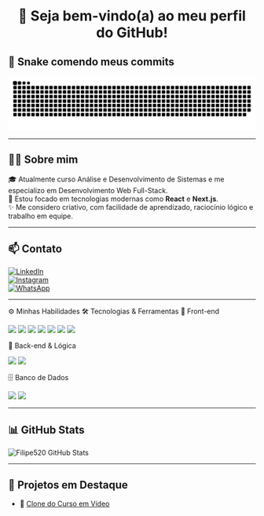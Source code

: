 <h1 align="center">👋 Seja bem-vindo(a) ao meu perfil do GitHub!</h1>

## 🐍 Snake comendo meus commits

<picture>
  <source media="(prefers-color-scheme: dark)" srcset="https://raw.githubusercontent.com/Filipe520/Filipe520/output/github-contribution-grid-snake-dark.svg" />
  <source media="(prefers-color-scheme: light)" srcset="https://raw.githubusercontent.com/Filipe520/Filipe520/output/github-contribution-grid-snake.svg" />
  <img alt="snake animation" src="https://raw.githubusercontent.com/Filipe520/Filipe520/output/github-contribution-grid-snake.svg" />
</picture>

---

## 👨‍💻 Sobre mim

🎓 Atualmente curso Análise e Desenvolvimento de Sistemas e me especializo em Desenvolvimento Web Full-Stack.  
🚀 Estou focado em tecnologias modernas como **React** e **Next.js**.  
✨ Me considero criativo, com facilidade de aprendizado, raciocínio lógico e trabalho em equipe.

---

## 📫 Contato

[![LinkedIn](https://img.shields.io/badge/LinkedIn-0077B5?style=for-the-badge&logo=linkedin&logoColor=white)](https://www.linkedin.com/in/filipe-alves-3130672b7)  
[![Instagram](https://img.shields.io/badge/Instagram-E4405F?style=for-the-badge&logo=instagram&logoColor=white)](https://www.instagram.com/filipealves520/)  
[![WhatsApp](https://img.shields.io/badge/WhatsApp-25D366?style=for-the-badge&logo=whatsapp&logoColor=white)](https://wa.me/5561985543989)

---
⚙️ Minhas Habilidades
🛠️ Tecnologias & Ferramentas
🎨 Front-end
<p align="left"> <img src="https://img.shields.io/badge/HTML5-E34F26?style=for-the-badge&logo=html5&logoColor=white"/> <img src="https://img.shields.io/badge/CSS3-1572B6?style=for-the-badge&logo=css3&logoColor=white"/> <img src="https://img.shields.io/badge/JavaScript-F7DF1E?style=for-the-badge&logo=javascript&logoColor=black"/> <img src="https://img.shields.io/badge/TypeScript-007ACC?style=for-the-badge&logo=typescript&logoColor=white"/> <img src="https://img.shields.io/badge/React-20232A?style=for-the-badge&logo=react&logoColor=61DAFB"/> <img src="https://img.shields.io/badge/Next.js-000000?style=for-the-badge&logo=nextdotjs&logoColor=white"/> <img src="https://img.shields.io/badge/GSAP-88CE02?style=for-the-badge&logo=greensock&logoColor=white"/> </p>
🧠 Back-end & Lógica
<p align="left"> <img src="https://img.shields.io/badge/Node.js-43853D?style=for-the-badge&logo=node.js&logoColor=white"/> <img src="https://img.shields.io/badge/Python-3776AB?style=for-the-badge&logo=python&logoColor=white"/> </p>
🗄️ Banco de Dados
<p align="left"> <img src="https://img.shields.io/badge/MongoDB-47A248?style=for-the-badge&logo=mongodb&logoColor=white"/> <img src="https://img.shields.io/badge/MySQL-005C84?style=for-the-badge&logo=mysql&logoColor=white"/> </p>

---
## 📊 GitHub Stats

<picture>
  <source 
    media="(prefers-color-scheme: dark)" 
    srcset="https://github-readme-stats.vercel.app/api?username=Filipe520&show_icons=true&theme=react&count_private=true&include_all_commits=true&v=2" />
  <source 
    media="(prefers-color-scheme: light)" 
    srcset="https://github-readme-stats.vercel.app/api?username=Filipe520&show_icons=true&theme=default&count_private=true&include_all_commits=true&v=2" />
  <img 
    alt="Filipe520 GitHub Stats" 
    src="https://github-readme-stats.vercel.app/api?username=Filipe520&show_icons=true&theme=default&count_private=true&include_all_commits=true&v=2" />
</picture>

---

## 🚀 Projetos em Destaque

- 🔗 [Clone do Curso em Vídeo](https://clone-curso-em-video-nine.vercel.app/)

